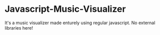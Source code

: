 # Javascript-Music-Visualizer
It's a music visualizer made enturely using regular javascript. No external libraries here!
